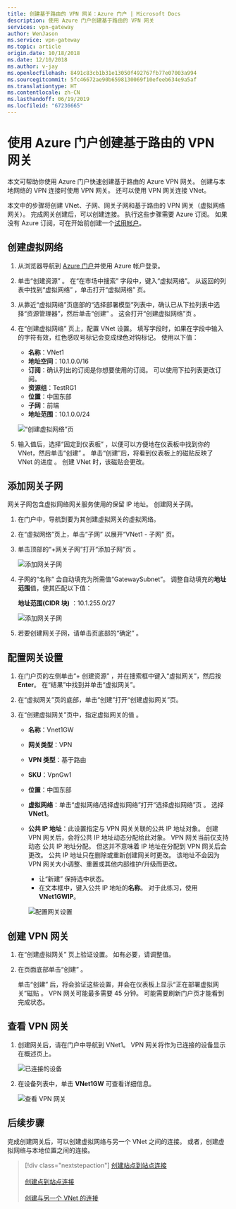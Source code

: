 ```yaml
---
title: 创建基于路由的 VPN 网关：Azure 门户 | Microsoft Docs
description: 使用 Azure 门户创建基于路由的 VPN 网关
services: vpn-gateway
author: WenJason
ms.service: vpn-gateway
ms.topic: article
origin.date: 10/18/2018
ms.date: 12/10/2018
ms.author: v-jay
ms.openlocfilehash: 8491c83cb1b31e13050f492767fb77e07003a994
ms.sourcegitcommit: 5fc46672ae90b6598130069f10efeeb634e9a5af
ms.translationtype: HT
ms.contentlocale: zh-CN
ms.lasthandoff: 06/19/2019
ms.locfileid: "67236665"
---
```

# <a name="create-a-route-based-vpn-gateway-using-the-azure-portal"></a>使用 Azure 门户创建基于路由的 VPN 网关

本文可帮助你使用 Azure 门户快速创建基于路由的 Azure VPN 网关。  创建与本地网络的 VPN 连接时使用 VPN 网关。 还可以使用 VPN 网关连接 VNet。 

本文中的步骤将创建 VNet、子网、网关子网和基于路由的 VPN 网关（虚拟网络网关）。 完成网关创建后，可以创建连接。 执行这些步骤需要 Azure 订阅。 如果没有 Azure 订阅，可在开始前创建一个[试用帐户](https://www.azure.cn/pricing/1rmb-trial/?WT.mc_id=A261C142F)。

## <a name="vnet"></a>创建虚拟网络

1. 从浏览器导航到 [Azure 门户](http://portal.azure.cn)并使用 Azure 帐户登录。
2. 单击“创建资源”  。 在“在市场中搜索”  字段中，键入“虚拟网络”。 从返回的列表中找到“虚拟网络”  ，单击打开“虚拟网络”  页。
3. 从靠近“虚拟网络”页底部的“选择部署模型”列表中，确认已从下拉列表中选择“资源管理器”，然后单击“创建”    。 这会打开“创建虚拟网络”页  。
4. 在“创建虚拟网络”  页上，配置 VNet 设置。 填写字段时，如果在字段中输入的字符有效，红色感叹号标记会变成绿色对钩标记。 使用以下值：

   - **名称**：VNet1
   - **地址空间**：10.1.0.0/16
   - **订阅**：确认列出的订阅是你想要使用的订阅。 可以使用下拉列表更改订阅。
   - **资源组**：TestRG1
   - **位置**：中国东部
   - **子网**：前端
   - **地址范围**：10.1.0.0/24

   ![“创建虚拟网络”页](./media/create-routebased-vpn-gateway-portal/create-virtual-network.png "“创建虚拟网络”页")
5. 输入值后，选择“固定到仪表板”  ，以便可以方便地在仪表板中找到你的 VNet，然后单击“创建”  。 单击“创建”后，将看到仪表板上的磁贴反映了 VNet 的进度  。 创建 VNet 时，该磁贴会更改。

## <a name="gwsubnet"></a>添加网关子网

网关子网包含虚拟网络网关服务使用的保留 IP 地址。 创建网关子网。

1. 在门户中，导航到要为其创建虚拟网关的虚拟网络。
2. 在“虚拟网络”页上，单击“子网”  以展开“VNet1 - 子网”  页。
3. 单击顶部的“+网关子网”打开“添加子网”页   。

   ![添加网关子网](./media/create-routebased-vpn-gateway-portal/gateway-subnet.png "添加网关子网")
4. 子网的“名称”  会自动填充为所需值“GatewaySubnet”。 调整自动填充的**地址范围**值，使其匹配以下值：

   **地址范围(CIDR 块)** ：10.1.255.0/27

   ![添加网关子网](./media/create-routebased-vpn-gateway-portal/add-gateway-subnet.png "添加网关子网")
5. 若要创建网关子网，请单击页底部的“确定”  。

## <a name="gwvalues"></a>配置网关设置

1. 在门户页的左侧单击“+ 创建资源”  ，并在搜索框中键入“虚拟网关”，然后按 **Enter**。 在“结果”中找到并单击“虚拟网关”。  
2. 在“虚拟网关”页的底部，单击“创建”打开“创建虚拟网关”页。  
3. 在“创建虚拟网关”页中，指定虚拟网关的值  。

   - **名称**：Vnet1GW
   - **网关类型**：VPN 
   - **VPN 类型**：基于路由
   - **SKU**：VpnGw1
   - **位置**：中国东部
   - **虚拟网络**：单击“虚拟网络/选择虚拟网络”打开“选择虚拟网络”页   。 选择 **VNet1**。
   - **公共 IP 地址**：此设置指定与 VPN 网关关联的公共 IP 地址对象。 创建 VPN 网关后，会将公共 IP 地址动态分配给此对象。 VPN 网关当前仅支持动态  公共 IP 地址分配。 但这并不意味着 IP 地址在分配到 VPN 网关后会更改。 公共 IP 地址只在删除或重新创建网关时更改。 该地址不会因为 VPN 网关大小调整、重置或其他内部维护/升级而更改。

     - 让“新建”  保持选中状态。
     - 在文本框中，键入公共 IP 地址的**名称**。 对于此练习，使用 **VNet1GWIP**。<br>

     ![配置网关设置](./media/create-routebased-vpn-gateway-portal/gw.png "配置网关设置")

## <a name="creategw"></a>创建 VPN 网关

1. 在“创建虚拟网关”  页上验证设置。 如有必要，请调整值。
2. 在页面底部单击“创建”  。

   单击“创建”  后，将会验证这些设置，并会在仪表板上显示“正在部署虚拟网关”磁贴  。 VPN 网关可能最多需要 45 分钟。 可能需要刷新门户页才能看到完成状态。

## <a name="viewgw"></a>查看 VPN 网关

1. 创建网关后，请在门户中导航到 VNet1。 VPN 网关将作为已连接的设备显示在概述页上。

   ![已连接的设备](./media/create-routebased-vpn-gateway-portal/view-connected-devices.png "已连接的设备")

2. 在设备列表中，单击 **VNet1GW** 可查看详细信息。

   ![查看 VPN 网关](./media/create-routebased-vpn-gateway-portal/view-gateway.png "查看 VPN 网关")

## <a name="next-steps"></a>后续步骤

完成创建网关后，可以创建虚拟网络与另一个 VNet 之间的连接。 或者，创建虚拟网络与本地位置之间的连接。

> [!div class="nextstepaction"]
> [创建站点到站点连接](vpn-gateway-howto-site-to-site-resource-manager-portal.md)<br><br>
> [创建点到站点连接](vpn-gateway-howto-point-to-site-resource-manager-portal.md)<br><br>
> [创建与另一个 VNet 的连接](vpn-gateway-howto-vnet-vnet-resource-manager-portal.md)

